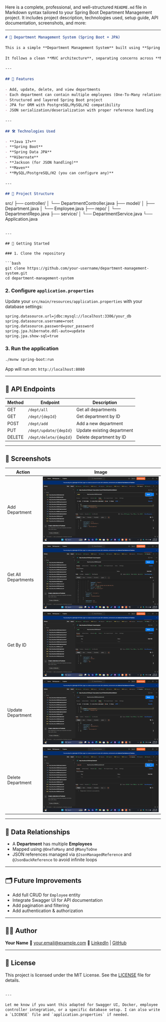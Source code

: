 Here is a complete, professional, and well-structured `README.md` file in Markdown syntax tailored to your Spring Boot Department Management project. It includes project description, technologies used, setup guide, API documentation, screenshots, and more:

---

```markdown
# 🏢 Department Management System (Spring Boot + JPA)

This is a simple **Department Management System** built using **Spring Boot** and **Spring Data JPA**. The application manages departments and their associated employees, providing RESTful APIs to perform **CRUD operations** on departments.

It follows a clean **MVC architecture**, separating concerns across **Models**, **Repositories**, **Services**, and **Controllers**.

---

## 📌 Features

- Add, update, delete, and view departments
- Each department can contain multiple employees (One-To-Many relationship)
- Structured and layered Spring Boot project
- JPA for ORM with PostgreSQL/MySQL/H2 compatibility
- JSON serialization/deserialization with proper reference handling

---

## 🛠️ Technologies Used

- **Java 17+**
- **Spring Boot**
- **Spring Data JPA**
- **Hibernate**
- **Jackson (for JSON handling)**
- **Maven**
- **MySQL/PostgreSQL/H2 (you can configure any)**

---

## 📁 Project Structure

```

src/
├── controller/
│   └── DepartmentController.java
├── model/
│   ├── Department.java
│   └── Employee.java
├── repo/
│   └── DepartmentRepo.java
├── service/
│   └── DepartmentService.java
└── Application.java

````

---

## 🚀 Getting Started

### 1. Clone the repository

```bash
git clone https://github.com/your-username/department-management-system.git
cd department-management-system
````

### 2. Configure `application.properties`

Update your `src/main/resources/application.properties` with your database settings:

```properties
spring.datasource.url=jdbc:mysql://localhost:3306/your_db
spring.datasource.username=root
spring.datasource.password=your_password
spring.jpa.hibernate.ddl-auto=update
spring.jpa.show-sql=true
```

### 3. Run the application

```bash
./mvnw spring-boot:run
```

App will run on: `http://localhost:8080`

---

## 📡 API Endpoints

| Method | Endpoint               | Description                |
| ------ | ---------------------- | -------------------------- |
| GET    | `/dept/all`            | Get all departments        |
| GET    | `/dept/{depId}`        | Get department by ID       |
| POST   | `/dept/add`            | Add a new department       |
| PUT    | `/dept/update/{depId}` | Update existing department |
| DELETE | `/dept/delete/{depId}` | Delete department by ID    |

---

## 📸 Screenshots

| Action              | Image                                 |
| ------------------- | ------------------------------------- |
| Add Department      | ![Add](screenshots/add.png)           |
| Get All Departments | ![Get All](screenshots/getall.png)    |
| Get By ID           | ![Get By ID](screenshots/getbyid.png) |
| Update Department   | ![Update](screenshots/update.png)     |
| Delete Department   | ![Delete](screenshots/delete.png)     |

---

## 🧠 Data Relationships

* A **Department** has multiple **Employees**
* Mapped using `@OneToMany` and `@ManyToOne`
* JSON references managed via `@JsonManagedReference` and `@JsonBackReference` to avoid infinite loops

---

## 🗂️ Future Improvements

* Add full CRUD for `Employee` entity
* Integrate Swagger UI for API documentation
* Add pagination and filtering
* Add authentication & authorization

---

## 🧑‍💻 Author

**Your Name**
📧 [your.email@example.com](mailto:your.email@example.com)
🔗 [LinkedIn](https://linkedin.com/in/yourprofile) | [GitHub](https://github.com/yourusername)

---

## 📄 License

This project is licensed under the MIT License. See the [LICENSE](LICENSE) file for details.

```

---

Let me know if you want this adapted for Swagger UI, Docker, employee controller integration, or a specific database setup. I can also write a `LICENSE` file and `application.properties` if needed.
```
